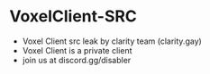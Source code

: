 # VoxelClient-SRC
- Voxel Client src leak by clarity team (clarity.gay)
- Voxel Client is a private client
- join us at discord.gg/disabler
